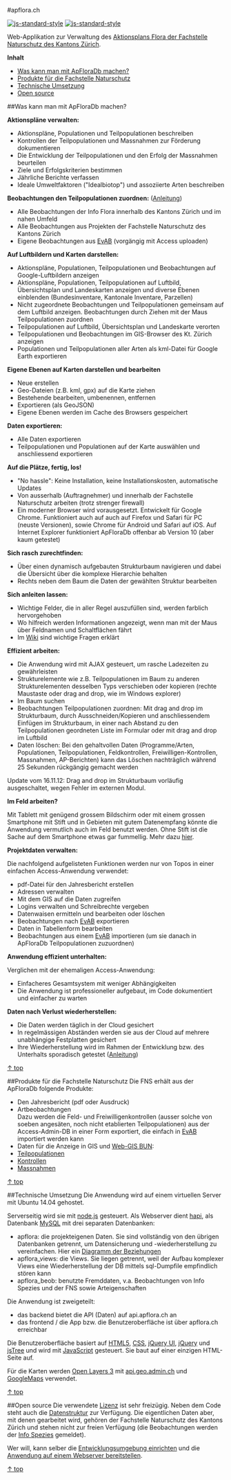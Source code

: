 #apflora.ch

[![js-standard-style](https://img.shields.io/badge/code%20style-standard-brightgreen.svg)](https://github.com/feross/standard)
[![js-standard-style](https://img.shields.io/badge/license-ISC-brightgreen.svg)](https://github.com/FNSKtZH/apflora/blob/master/License.md)

Web-Applikation zur Verwaltung des [Aktionsplans Flora der Fachstelle Naturschutz des Kantons Zürich](http://www.aln.zh.ch/internet/baudirektion/aln/de/naturschutz/artenfoerderung/ap_fl.html).

<a name="top"></a>
**Inhalt**
* <a href="#machen">Was kann man mit ApFloraDb machen?</a>
* <a href="#fns">Produkte für die Fachstelle Naturschutz</a>
* <a href="#Technik">Technische Umsetzung</a>
* <a href="#OpenSource">Open source</a>


<a name="machen"></a>
##Was kann man mit ApFloraDb machen?

**Aktionspläne verwalten:**

- Aktionspläne, Populationen und Teilpopulationen beschreiben
- Kontrollen der Teilpopulationen und Massnahmen zur Förderung dokumentieren
- Die Entwicklung der Teilpopulationen und den Erfolg der Massnahmen beurteilen
- Ziele und Erfolgskriterien bestimmen
- Jährliche Berichte verfassen
- Ideale Umweltfaktoren ("Idealbiotop") und assoziierte Arten beschreiben

**Beobachtungen den Teilpopulationen zuordnen:** ([Anleitung](https://github.com/FNSKtZH/apflora/wiki/Beobachtungen-einer-Teilpopulation-zuordnen))

- Alle Beobachtungen der Info Flora innerhalb des Kantons Zürich und im nahen Umfeld
- Alle Beobachtungen aus Projekten der Fachstelle Naturschutz des Kantons Zürich
- Eigene Beobachtungen aus [EvAB](http://www.aln.zh.ch/internet/baudirektion/aln/de/naturschutz/naturschutzdaten/tools/evab.html#a-content) (vorgängig mit Access uploaden)


**Auf Luftbildern und Karten darstellen:**

- Aktionspläne, Populationen, Teilpopulationen und Beobachtungen auf Google-Luftbildern anzeigen
- Aktionspläne, Populationen, Teilpopulationen auf Luftbild, Übersichtsplan und Landeskarten anzeigen und diverse Ebenen einblenden (Bundesinventare, Kantonale Inventare, Parzellen)
- Nicht zugeordnete Beobachtungen und Teilpopulationen gemeinsam auf dem Luftbild anzeigen. Beobachtungen durch Ziehen mit der Maus Teilpopulationen zuordnen
- Teilpopulationen auf Luftbild, Übersichtsplan und Landeskarte verorten
- Teilpopulationen und Beobachtungen im GIS-Browser des Kt. Zürich anzeigen
- Populationen und Teilpopulationen aller Arten als kml-Datei für Google Earth exportieren


**Eigene Ebenen auf Karten darstellen und bearbeiten**

- Neue erstellen
- Geo-Dateien (z.B. kml, gpx) auf die Karte ziehen
- Bestehende bearbeiten, umbenennen, entfernen
- Exportieren (als GeoJSON)
- Eigene Ebenen werden im Cache des Browsers gespeichert


**Daten exportieren:**

- Alle Daten exportieren
- Teilpopulationen und Populationen auf der Karte auswählen und anschliessend exportieren

**Auf die Plätze, fertig, los!**

- "No hassle": Keine Installation, keine Installationskosten, automatische Updates
- Von ausserhalb (Auftragnehmer) und innerhalb der Fachstelle Naturschutz arbeiten (trotz strenger firewall)
- Ein moderner Browser wird vorausgesetzt. Entwickelt für Google Chrome. Funktioniert auch auf auch auf Firefox und Safari für PC (neuste Versionen), sowie Chrome für Android und Safari auf iOS. Auf Internet Explorer funktioniert ApFloraDb offenbar ab Version 10 (aber kaum getestet)

**Sich rasch zurechtfinden:**

- Über einen dynamisch aufgebauten Strukturbaum navigieren und dabei die Übersicht über die komplexe Hierarchie behalten
- Rechts neben dem Baum die Daten der gewählten Struktur bearbeiten

**Sich anleiten lassen:**

- Wichtige Felder, die in aller Regel auszufüllen sind, werden farblich hervorgehoben
- Wo hilfreich werden Informationen angezeigt, wenn man mit der Maus über Feldnamen und Schaltflächen fährt
- Im [Wiki](https://github.com/FNSKtZH/apflora/wiki) sind wichtige Fragen erklärt

**Effizient arbeiten:**

- Die Anwendung wird mit AJAX gesteuert, um rasche Ladezeiten zu gewährleisten
- Strukturelemente wie z.B. Teilpopulationen im Baum zu anderen Strukturelementen desselben Typs verschieben oder kopieren (rechte Maustaste oder drag and drop, wie im Windows explorer)
- Im Baum suchen
- Beobachtungen Teilpopulationen zuordnen: Mit drag and drop im Strukturbaum, durch Ausschneiden/Kopieren und anschliessendem Einfügen im Strukturbaum, in einer nach Abstand zu den Teilpopulationen geordneten Liste im Formular oder mit drag and drop im Luftbild
- Daten löschen: Bei den gehaltvollen Daten (Programme/Arten, Populationen, Teilpopulationen, Feldkontrollen, Freiwilligen-Kontrollen, Massnahmen, AP-Berichten) kann das Löschen nachträglich während 25 Sekunden rückgängig gemacht werden

Update vom 16.11.12: Drag and drop im Strukturbaum vorläufig ausgeschaltet, wegen Fehler im externen Modul.

**Im Feld arbeiten?**

Mit Tablett mit genügend grossem Bildschirm oder mit einem grossen Smartphone mit Stift und in Gebieten mit gutem Datenempfang könnte die Anwendung vermutlich auch im Feld benutzt werden. Ohne Stift ist die Sache auf dem Smartphone etwas gar fummellig. Mehr dazu [hier](https://github.com/FNSKtZH/apflora/wiki/Daten-direkt-im-Feld-erfassen).

**Projektdaten verwalten:**

Die nachfolgend aufgelisteten Funktionen werden nur von Topos in einer einfachen Access-Anwendung verwendet:

- pdf-Datei für den Jahresbericht erstellen
- Adressen verwalten
- Mit dem GIS auf die Daten zugreifen
- Logins verwalten und Schreibrechte vergeben
- Datenwaisen ermitteln und bearbeiten oder löschen
- Beobachtungen nach [EvAB](http://www.aln.zh.ch/internet/baudirektion/aln/de/naturschutz/naturschutzdaten/tools/evab.html#a-content) exportieren
- Daten in Tabellenform bearbeiten
- Beobachtungen aus einem [EvAB](http://www.aln.zh.ch/internet/baudirektion/aln/de/naturschutz/naturschutzdaten/tools/evab.html#a-content) importieren (um sie danach in ApFloraDb Teilpopulationen zuzuordnen)

**Anwendung effizient unterhalten:**

Verglichen mit der ehemaligen Access-Anwendung:

- Einfacheres Gesamtsystem mit weniger Abhängigkeiten
- Die Anwendung ist professioneller aufgebaut, im Code dokumentiert und einfacher zu warten

**Daten nach Verlust wiederherstellen:**

- Die Daten werden täglich in der Cloud gesichert
- In regelmässigen Abständen werden sie aus der Cloud auf mehrere unabhängige Festplatten gesichert
- Ihre Wiederherstellung wird im Rahmen der Entwicklung bzw. des Unterhalts sporadisch getestet ([Anleitung](https://github.com/FNSKtZH/apflora/wiki/Daten-wiederherstellen))

<a href="#top">&#8593; top</a>


<a name="fns"></a>
##Produkte für die Fachstelle Naturschutz
Die FNS erhält aus der ApFloraDb folgende Produkte:

- Den Jahresbericht (pdf oder Ausdruck)
- Artbeobachtungen<br>
Dazu werden die Feld- und Freiwilligenkontrollen (ausser solche von soeben angesäten, noch nicht etablierten Teilpopulationen) aus der Access-Admin-DB in einer Form exportiert, die einfach in [EvAB](http://www.aln.zh.ch/internet/baudirektion/aln/de/naturschutz/naturschutzdaten/tools/evab.html#a-content) importiert werden kann
- Daten für die Anzeige in GIS und [Web-GIS BUN](http://www.aln.zh.ch/internet/baudirektion/aln/de/naturschutz/naturschutzdaten/web_gis.html):
 - [Teilpopulationen](https://apflora.ch/api/exportView/csv/view=v_tpop/filename=Teilpopulationen)
 - [Kontrollen](https://apflora.ch/api/exportView/csv/view=v_tpopkontr/filename=Kontrollen)
 - [Massnahmen](https://apflora.ch/api/exportView/csv/view=v_massn/filename=Massnahmen)

<a href="#top">&#8593; top</a>


<a name="Technik"></a>
##Technische Umsetzung
Die Anwendung wird auf einem virtuellen Server mit Ubuntu 14.04 gehostet.

Serverseitig wird sie mit [node.js](//nodejs.org/) gesteuert. Als Webserver dient [hapi](http://hapijs.com/), als Datenbank [MySQL](//de.wikipedia.org/wiki/MySQL) mit drei separaten Datenbanken:
- apflora: die projekteigenen Daten. Sie sind vollständig von den übrigen Datenbanken getrennt, um Datensicherung und -wiederherstellung zu vereinfachen. Hier ein [Diagramm der Beziehungen](https://github.com/FNSKtZH/apflora/raw/master/etc/beziehungen.png)
- apflora_views: die Views. Sie liegen getrennt, weil der Aufbau komplexer Views eine Wiederherstellung der DB mittels sql-Dumpfile empfindlich stören kann
- apflora_beob: benutzte Fremddaten, v.a. Beobachtungen von Info Spezies und der FNS sowie Arteigenschaften

Die Anwendung ist zweigeteilt:
- das backend bietet die API (Daten) auf api.apflora.ch an
- das frontend / die App bzw. die Benutzeroberfläche ist über apflora.ch erreichbar

Die Benutzeroberfläche basiert auf [HTML5](//de.wikipedia.org/wiki/HTML5), [CSS](//de.wikipedia.org/wiki/Cascading_Style_Sheets), [jQuery UI](//jqueryui.com), [jQuery](//jquery.com/) und [jsTree](//www.jstree.com/) und wird mit [JavaScript](//de.wikipedia.org/wiki/JavaScript) gesteuert. Sie baut auf einer einzigen HTML-Seite auf.

Für die Karten werden [Open Layers 3](http://openlayers.org) mit [api.geo.admin.ch](http://www.geo.admin.ch/internet/geoportal/de/home/services/geoservices/display_services/api_services.html) und [GoogleMaps](https://developers.google.com/maps/documentation/javascript/reference) verwendet.

<a href="#top">&#8593; top</a>


<a name="OpenSource"></a>
##Open source
Die verwendete [Lizenz](https://github.com/FNSKtZH/apflora/blob/master/License.md) ist sehr freizügig. Neben dem Code steht auch die [Datenstruktur](https://github.com/FNSKtZH/apflora/blob/master/etc/apflora_struktur.sql) zur Verfügung. Die eigentlichen Daten aber, mit denen gearbeitet wird, gehören der Fachstelle Naturschutz des Kantons Zürich und stehen nicht zur freien Verfügung (die Beobachtungen werden der [Info Spezies](//www.infoflora.ch/de/allgemeines/info-species.html) gemeldet).

Wer will, kann selber die [Entwicklungsumgebung einrichten](https://github.com/FNSKtZH/apflora/wiki/Entwicklungsumgebung-einrichten) und die [Anwendung auf einem Webserver bereitstellen](https://github.com/FNSKtZH/apflora/wiki/Anwendung-auf-einem-Server-bereitstellen).

<a href="#top">&#8593; top</a>
